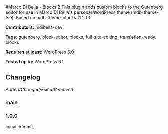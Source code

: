 #Marco Di Bella - Blocks 2
This plugin adds custom blocks to the Gutenberg editor for use in Marco Di Bella's personal WordPress theme (mdb-theme-fse). Based on mdb-theme-blocks (1.2.0).

__Contributors:__ mdibella-dev

__Tags:__ gutenberg, block-editor, blocks, full-site-editing, translation-ready, blocks

__Requires at least:__ WordPress 6.0

__Tested up to:__ WordPress 6.1

## Changelog
*Added/Changed/Fixed/Removed*

### main



### 1.0.0
Initial commit.
